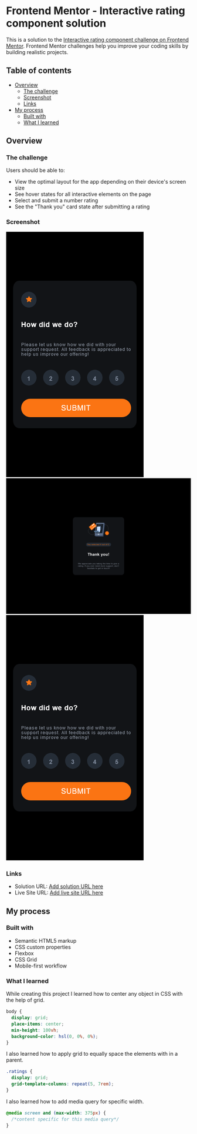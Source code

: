 # Frontend Mentor - Interactive rating component solution

This is a solution to the [Interactive rating component challenge on Frontend Mentor](https://www.frontendmentor.io/challenges/interactive-rating-component-koxpeBUmI). Frontend Mentor challenges help you improve your coding skills by building realistic projects.

## Table of contents

- [Overview](#overview)
  - [The challenge](#the-challenge)
  - [Screenshot](#screenshot)
  - [Links](#links)
- [My process](#my-process)
  - [Built with](#built-with)
  - [What I learned](#what-i-learned)

## Overview

### The challenge

Users should be able to:

- View the optimal layout for the app depending on their device's screen size
- See hover states for all interactive elements on the page
- Select and submit a number rating
- See the "Thank you" card state after submitting a rating

### Screenshot

![](/screenshots/mobile-design.png)
![](/screenshots/desktop-design-thankyou.png)
![](/screenshots/mobile-design.png)

### Links

- Solution URL: [Add solution URL here](https://your-solution-url.com)
- Live Site URL: [Add live site URL here](https://your-live-site-url.com)

## My process

### Built with

- Semantic HTML5 markup
- CSS custom properties
- Flexbox
- CSS Grid
- Mobile-first workflow

### What I learned

While creating this project I learned how to center any object in CSS with the help of grid.

```css
body {
  display: grid;
  place-items: center;
  min-height: 100vh;
  background-color: hsl(0, 0%, 0%);
}
```

I also learned how to apply grid to equally space the elements with in a parent.

```css
.ratings {
  display: grid;
  grid-template-columns: repeat(5, 7rem);
}
```

I also learned how to add media query for specific width.

```css
@media screen and (max-width: 375px) {
  /*content specific for this media query*/
}
```
